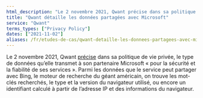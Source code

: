 ```yaml
---
html_description: "Le 2 novembre 2021, Qwant précise dans sa politique de vie privée, le type de données qu’elle transmet à son partenaire Microsoft « pour la sécurité et la fiabilité de ses services »."
title: "Qwant détaille les données partagées avec Microsoft"
service: "Qwant"
terms_types: ["Privacy Policy"]
dates: ["2021-11-02"]
aliases: /fr/etudes-de-cas/qwant-detaille-les-donnees-partagees-avec-microsoft/
---
```


Le 2 novembre 2021, Qwant <a target="_blank" rel="noopener" href="https://github.com/OpenTermsArchive/contrib-versions/commit/549e959ef7671a194b9bedba8d12c8031c39b922">précise</a> dans sa politique de vie privée, le type de données qu’elle transmet à son partenaire Microsoft « pour la sécurité et la fiabilité de ses services ». Parmi les données que le service peut partager avec Bing, le moteur de recherche du géant américain, on trouve les mot-clés recherchés, le type et la version du navigateur utilisé, ou encore un identifiant calculé à partir de l’adresse IP et des informations du navigateur.
